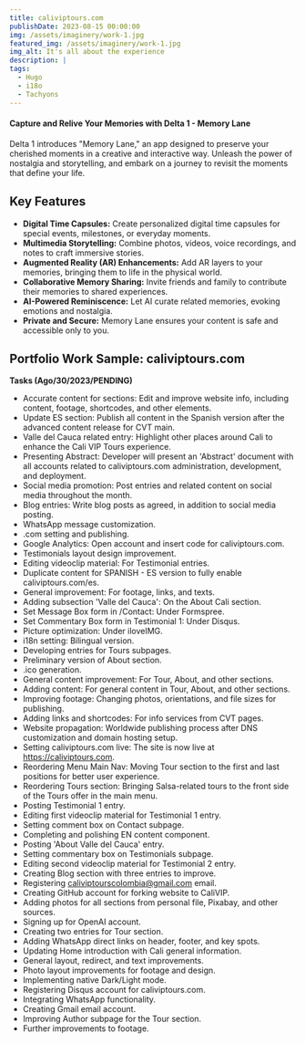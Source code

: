 ```yaml
---
title: caliviptours.com
publishDate: 2023-08-15 00:00:00
img: /assets/imaginery/work-1.jpg
featured_img: /assets/imaginery/work-1.jpg
img_alt: It's all about the experience
description: |
tags:
  - Hugo
  - i18o
  - Tachyons
---
```


#### Capture and Relive Your Memories with Delta 1 - Memory Lane

Delta 1 introduces "Memory Lane," an app designed to preserve your cherished moments in a creative and interactive way. Unleash the power of nostalgia and storytelling, and embark on a journey to revisit the moments that define your life.

## Key Features

- **Digital Time Capsules:** Create personalized digital time capsules for special events, milestones, or everyday moments.
- **Multimedia Storytelling:** Combine photos, videos, voice recordings, and notes to craft immersive stories.
- **Augmented Reality (AR) Enhancements:** Add AR layers to your memories, bringing them to life in the physical world.
- **Collaborative Memory Sharing:** Invite friends and family to contribute their memories to shared experiences.
- **AI-Powered Reminiscence:** Let AI curate related memories, evoking emotions and nostalgia.
- **Private and Secure:** Memory Lane ensures your content is safe and accessible only to you.

## Portfolio Work Sample: caliviptours.com

**Tasks (Ago/30/2023/PENDING)**

- Accurate content for sections: Edit and improve website info, including content, footage, shortcodes, and other elements.
- Update ES section: Publish all content in the Spanish version after the advanced content release for CVT main.
- Valle del Cauca related entry: Highlight other places around Cali to enhance the Cali VIP Tours experience.
- Presenting Abstract: Developer will present an 'Abstract' document with all accounts related to caliviptours.com administration, development, and deployment.
- Social media promotion: Post entries and related content on social media throughout the month.
- Blog entries: Write blog posts as agreed, in addition to social media posting.
- WhatsApp message customization.
- .com setting and publishing.
- Google Analytics: Open account and insert code for caliviptours.com.
- Testimonials layout design improvement.
- Editing videoclip material: For Testimonial entries.
- Duplicate content for SPANISH - ES version to fully enable caliviptours.com/es.
- General improvement: For footage, links, and texts.
- Adding subsection 'Valle del Cauca': On the About Cali section.
- Set Message Box form in /Contact: Under Formspree.
- Set Commentary Box form in Testimonial 1: Under Disqus.
- Picture optimization: Under iloveIMG.
- i18n setting: Bilingual version.
- Developing entries for Tours subpages.
- Preliminary version of About section.
- .ico generation.
- General content improvement: For Tour, About, and other sections.
- Adding content: For general content in Tour, About, and other sections.
- Improving footage: Changing photos, orientations, and file sizes for publishing.
- Adding links and shortcodes: For info services from CVT pages.
- Website propagation: Worldwide publishing process after DNS customization and domain hosting setup.
- Setting caliviptours.com live: The site is now live at https://caliviptours.com.
- Reordering Menu Main Nav: Moving Tour section to the first and last positions for better user experience.
- Reordering Tours section: Bringing Salsa-related tours to the front side of the Tours offer in the main menu.
- Posting Testimonial 1 entry.
- Editing first videoclip material for Testimonial 1 entry.
- Setting comment box on Contact subpage.
- Completing and polishing EN content component.
- Posting 'About Valle del Cauca' entry.
- Setting commentary box on Testimonials subpage.
- Editing second videoclip material for Testimonial 2 entry.
- Creating Blog section with three entries to improve.
- Registering caliviptourscolombia@gmail.com email.
- Creating GitHub account for forking website to CaliVIP.
- Adding photos for all sections from personal file, Pixabay, and other sources.
- Signing up for OpenAI account.
- Creating two entries for Tour section.
- Adding WhatsApp direct links on header, footer, and key spots.
- Updating Home introduction with Cali general information.
- General layout, redirect, and text improvements.
- Photo layout improvements for footage and design.
- Implementing native Dark/Light mode.
- Registering Disqus account for caliviptours.com.
- Integrating WhatsApp functionality.
- Creating Gmail email account.
- Improving Author subpage for the Tour section.
- Further improvements to footage.

